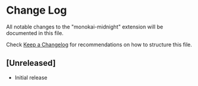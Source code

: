 # Change Log
All notable changes to the "monokai-midnight" extension will be documented in this file.

Check [Keep a Changelog](http://keepachangelog.com/) for recommendations on how to structure this file.

## [Unreleased]
- Initial release
